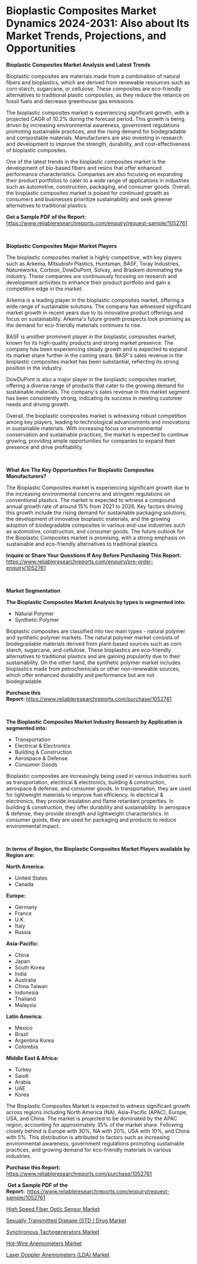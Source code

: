 <p><h1>Bioplastic Composites Market Dynamics 2024-2031: Also about Its Market Trends, Projections, and Opportunities</h1></p><p><strong>Bioplastic Composites Market Analysis and Latest Trends</strong></p>
<p><p>Bioplastic composites are materials made from a combination of natural fibers and bioplastics, which are derived from renewable resources such as corn starch, sugarcane, or cellulose. These composites are eco-friendly alternatives to traditional plastic composites, as they reduce the reliance on fossil fuels and decrease greenhouse gas emissions.</p><p>The bioplastic composites market is experiencing significant growth, with a projected CAGR of 10.2% during the forecast period. This growth is being driven by increasing environmental awareness, government regulations promoting sustainable practices, and the rising demand for biodegradable and compostable materials. Manufacturers are also investing in research and development to improve the strength, durability, and cost-effectiveness of bioplastic composites.</p><p>One of the latest trends in the bioplastic composites market is the development of bio-based fibers and resins that offer enhanced performance characteristics. Companies are also focusing on expanding their product portfolios to cater to a wide range of applications in industries such as automotive, construction, packaging, and consumer goods. Overall, the bioplastic composites market is poised for continued growth as consumers and businesses prioritize sustainability and seek greener alternatives to traditional plastics.</p></p>
<p><strong>Get a Sample PDF of the Report:&nbsp;</strong> <a href="https://www.reliableresearchreports.com/enquiry/request-sample/1052761">https://www.reliableresearchreports.com/enquiry/request-sample/1052761</a></p>
<p>&nbsp;</p>
<p><strong>Bioplastic Composites Major Market Players</strong></p>
<p><p>The bioplastic composites market is highly competitive, with key players such as Arkema, Mitsubishi Plastics, Huntsman, BASF, Toray Industries, Natureworks, Corbion, DowDuPont, Solvay, and Braskem dominating the industry. These companies are continuously focusing on research and development activities to enhance their product portfolio and gain a competitive edge in the market.</p><p>Arkema is a leading player in the bioplastic composites market, offering a wide range of sustainable solutions. The company has witnessed significant market growth in recent years due to its innovative product offerings and focus on sustainability. Arkema's future growth prospects look promising as the demand for eco-friendly materials continues to rise.</p><p>BASF is another prominent player in the bioplastic composites market, known for its high-quality products and strong market presence. The company has been experiencing steady growth and is expected to expand its market share further in the coming years. BASF's sales revenue in the bioplastic composites market has been substantial, reflecting its strong position in the industry.</p><p>DowDuPont is also a major player in the bioplastic composites market, offering a diverse range of products that cater to the growing demand for sustainable materials. The company's sales revenue in this market segment has been consistently strong, indicating its success in meeting customer needs and driving growth.</p><p>Overall, the bioplastic composites market is witnessing robust competition among key players, leading to technological advancements and innovations in sustainable materials. With increasing focus on environmental conservation and sustainable practices, the market is expected to continue growing, providing ample opportunities for companies to expand their presence and drive profitability.</p></p>
<p>&nbsp;</p>
<p><strong>What Are The Key Opportunities For Bioplastic Composites Manufacturers?</strong></p>
<p><p>The Bioplastic Composites market is experiencing significant growth due to the increasing environmental concerns and stringent regulations on conventional plastics. The market is expected to witness a compound annual growth rate of around 15% from 2021 to 2026. Key factors driving this growth include the rising demand for sustainable packaging solutions, the development of innovative bioplastic materials, and the growing adoption of biodegradable composites in various end-use industries such as automotive, construction, and consumer goods. The future outlook for the Bioplastic Composites market is promising, with a strong emphasis on sustainable and eco-friendly alternatives to traditional plastics.</p></p>
<p><strong>Inquire or Share Your Questions If Any Before Purchasing This Report:</strong> <a href="https://www.reliableresearchreports.com/enquiry/pre-order-enquiry/1052761">https://www.reliableresearchreports.com/enquiry/pre-order-enquiry/1052761</a></p>
<p>&nbsp;</p>
<p><strong>Market Segmentation</strong></p>
<p><strong>The Bioplastic Composites Market Analysis by types is segmented into:</strong></p>
<p><ul><li>Natural Polymer</li><li>Synthetic Polymer</li></ul></p>
<p><p>Bioplastic composites are classified into two main types - natural polymer and synthetic polymer markets. The natural polymer market consists of biodegradable materials derived from plant-based sources such as corn starch, sugarcane, and cellulose. These bioplastics are eco-friendly alternatives to traditional plastics and are gaining popularity due to their sustainability. On the other hand, the synthetic polymer market includes bioplastics made from petrochemicals or other non-renewable sources, which offer enhanced durability and performance but are not biodegradable.</p></p>
<p><strong>Purchase this Report:&nbsp;</strong><a href="https://www.reliableresearchreports.com/purchase/1052761">https://www.reliableresearchreports.com/purchase/1052761</a></p>
<p>&nbsp;</p>
<p><strong>The Bioplastic Composites Market Industry Research by Application is segmented into:</strong></p>
<p><ul><li>Transportation</li><li>Electrical & Electronics</li><li>Building & Construction</li><li>Aerospace & Defense</li><li>Consumer Goods</li></ul></p>
<p><p>Bioplastic composites are increasingly being used in various industries such as transportation, electrical & electronics, building & construction, aerospace & defense, and consumer goods. In transportation, they are used for lightweight materials to improve fuel efficiency. In electrical & electronics, they provide insulation and flame retardant properties. In building & construction, they offer durability and sustainability. In aerospace & defense, they provide strength and lightweight characteristics. In consumer goods, they are used for packaging and products to reduce environmental impact.</p></p>
<p>&nbsp;</p>
<p><strong>In terms of Region, the Bioplastic Composites Market Players available by Region are:</strong></p>
<p>
    <p> <strong> North America: </strong>
        <ul>
            <li>United States</li>
            <li>Canada</li>
        </ul>
        </p> 
    <p> <strong> Europe: </strong>
        <ul>
            <li>Germany</li>
            <li>France</li>
            <li>U.K.</li>
            <li>Italy</li>
            <li>Russia</li>
        </ul>
        </p> 
    <p> <strong> Asia-Pacific: </strong>
        <ul>
            <li>China</li>
            <li>Japan</li>
            <li>South Korea</li>
            <li>India</li>
            <li>Australia</li>
            <li>China Taiwan</li>
            <li>Indonesia</li>
            <li>Thailand</li>
            <li>Malaysia</li>
        </ul>
        </p> 
    <p> <strong> Latin America: </strong>
        <ul>
            <li>Mexico</li>
            <li>Brazil</li>
            <li>Argentina Korea</li>
            <li>Colombia</li>
        </ul>
        </p> 
    <p> <strong> Middle East & Africa: </strong>
        <ul>
            <li>Turkey</li>
            <li>Saudi</li>
            <li>Arabia</li>
            <li>UAE</li>
            <li>Korea</li>
        </ul>
    </p>
    </p>
<p><p>The Bioplastic Composites Market is expected to witness significant growth across regions including North America (NA), Asia-Pacific (APAC), Europe, USA, and China. The market is projected to be dominated by the APAC region, accounting for approximately 35% of the market share. Following closely behind is Europe with 30%, NA with 20%, USA with 10%, and China with 5%. This distribution is attributed to factors such as increasing environmental awareness, government regulations promoting sustainable practices, and growing demand for eco-friendly materials in various industries.</p></p>
<p><strong>Purchase this Report: </strong><a href="https://www.reliableresearchreports.com/purchase/1052761">https://www.reliableresearchreports.com/purchase/1052761</a></p>
<p>&nbsp;<strong>Get a Sample PDF of the Report:&nbsp;&nbsp;</strong><a href="https://www.reliableresearchreports.com/enquiry/request-sample/1052761">https://www.reliableresearchreports.com/enquiry/request-sample/1052761</a></p>
<p><strong></strong></p>
<p><p><a href="https://github.com/pizolina/Market-Research-Report-List-3/blob/main/high-speed-fiber-optic-sensor-market.md">High Speed Fiber Optic Sensor Market</a></p><p><a href="https://github.com/tamvrosiya/Market-Research-Report-List-2/blob/main/sexually-transmitted-disease-std-drug-market.md">Sexually Transmitted Disease (STD ) Drug Market</a></p><p><a href="https://medium.com/@nyahreinger/synchronous-tachogenerators-market-insight-market-trends-growth-forecasted-from-2024-to-2031-4b77700d6e21">Synchronous Tachogenerators Market</a></p><p><a href="https://medium.com/@nyahreinger/hot-wire-anemometers-market-the-key-to-successful-business-strategy-forecast-till-2031-e5a75ae66527">Hot-Wire Anemometers Market</a></p><p><a href="https://medium.com/p/6934aec3eb34/edit">Laser Doppler Anemometers (LDA) Market</a></p></p>
